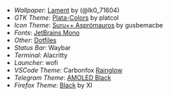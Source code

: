 * *Wallpaper:* [Lament](https://xcancel.com/lk0_71604/status/1619342338534539264) by (@lk0\_71604)
* *GTK Theme*: [Plata-Colors](https://www.gnome-look.org/p/1342612) by platcol
* *Icon Theme*: [Suru++ Asprómauros](https://github.com/gusbemacbe/suru-plus-aspromauros) by gusbemacbe
* *Fonts*: [JetBrains Mono](https://www.jetbrains.com/lp/mono/)
* *Other*: [Dotfiles](https://github.com/amaranthineluna/dotfiles)
* *Status Bar:* Waybar
* *Terminal*: Alacritty
* *Launcher*: wofi
* *VSCode Theme*: Carbonfox [Rainglow](https://marketplace.visualstudio.com/items?itemName=daylerees.rainglow)
* *Telegram Theme*: [AMOLED Black](https://t.me/s/ABTheme?before=464)
* *Firefox Theme*: [Black](https://addons.mozilla.org/en-US/firefox/addon/black21/?utm_content=addons-manager-reviews-link&utm_medium=firefox-browser&utm_source=firefox-browser) by XI
